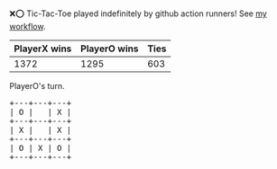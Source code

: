 :x::o: Tic-Tac-Toe played indefinitely by github action runners! See [my workflow](.github/workflows/play.yaml).

|PlayerX wins|PlayerO wins|Ties|
|-|-|-|
|1372|1295|603|

PlayerO's turn.

<pre>
+---+---+---+
| O |   | X |
+---+---+---+
| X |   | X |
+---+---+---+
| O | X | O |
+---+---+---+
</pre>
